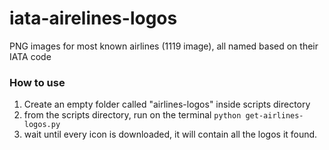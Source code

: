 # iata-airelines-logos
PNG images for most known airlines (1119 image), all named based on their IATA code

### How to use

1. Create an empty folder called "airlines-logos" inside scripts directory
2. from the scripts directory, run on the terminal `python get-airlines-logos.py`
3. wait until every icon is downloaded, it will contain all the logos it found.
